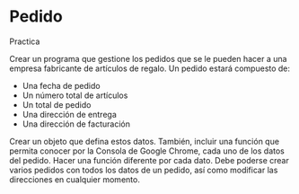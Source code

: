 # Pedido
Practica

Crear un programa que gestione los pedidos que se le pueden hacer a una empresa fabricante de artículos de regalo. Un pedido estará compuesto de:
- Una fecha de pedido
- Un número total de artículos
- Un total de pedido
- Una dirección de entrega
- Una dirección de facturación

Crear un objeto que defina estos datos. También, incluir una función que permita conocer por la Consola de Google Chrome, cada uno de los datos del pedido. Hacer una función diferente por cada dato. Debe poderse crear varios pedidos con todos los datos de un pedido, así como modificar las direcciones en cualquier momento.
